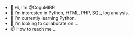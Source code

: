 - 👋 Hi, I’m @CoguMIBR
- 👀 I’m interested in Python, HTML, PHP, SQL, log analysis.
- 🌱 I’m currently learning Python.
- 💞️ I’m looking to collaborate on ...
- 📫 How to reach me ...

<!---
CoguMIBR/CoguMIBR is a ✨ special ✨ repository because its `README.md` (this file) appears on your GitHub profile.
You can click the Preview link to take a look at your changes.
--->
